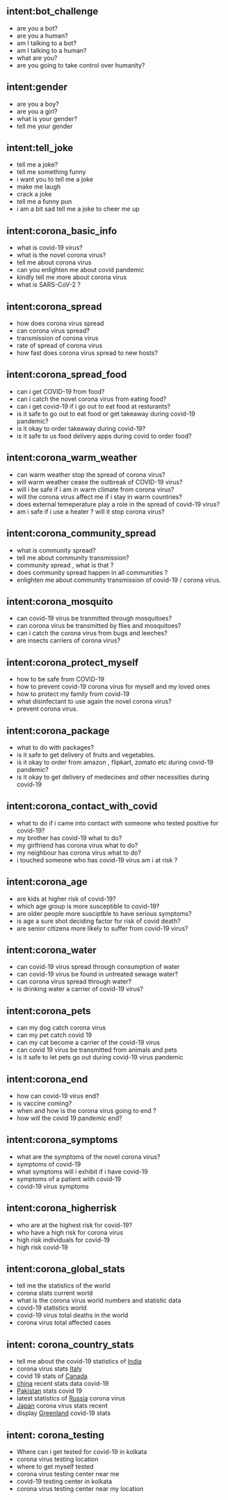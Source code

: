 ## intent:bot_challenge
- are you a bot?
- are you a human?
- am I talking to a bot?
- am I talking to a human?
- what are you?
- are you going to take control over humanity?

## intent:gender
- are you a boy?
- are you a girl?
- what is your gender?
- tell me your gender

## intent:tell_joke
- tell me a joke?
- tell me something funny
- i want you to tell me a joke
- make me laugh
- crack a joke 
- tell me a funny pun
- i am a bit sad tell me a joke to cheer me up


## intent:corona_basic_info
- what is covid-19 virus?
- what is the novel corona virus?
- tell me about corona virus
- can you enlighten me about covid pandemic
- kindly tell me more about corona virus
- what is SARS-CoV-2 ?

## intent:corona_spread
- how does corona virus spread
- can corona virus spread?
- transmission of corona virus
- rate of spread of corona virus
- how fast does corona virus spread to new hosts?

## intent:corona_spread_food
- can i get COVID-19 from food?
- can i catch the novel corona virus from eating food?
- can i get covid-19 if i go out to eat food at resturants?
- is it safe to go out to eat food or get takeaway during covid-19 pandemic?
- is it okay to order takeaway during covid-19? 
- is it safe to us food delivery apps during covid to order food?

## intent:corona_warm_weather
- can warm weather stop the spread of corona virus?
- will warm weather cease the outbreak of COVID-19 virus?
- will i be safe if i am in warm climate from corona virus?
- will the corona virus affect me if i stay in warm countries?
- does external temeperature play a role in the spread of covid-19 virus?
- am i safe if i use a heater ? will it stop corona virus?

## intent:corona_community_spread
-  what is community spread?
- tell me about community transmission?
- community spread , what is that ?
- does community spread happen in all communities ?
- enlighten me about community transmission of covid-19 / corona virus.

## intent:corona_mosquito
- can covid-19 virus be tranmitted through mosquitoes?
- can corona virus be transmitted by flies and mosquitoes?
- can i catch the corona virus from bugs and leeches?
- are insects carriers of corona virus?

## intent:corona_protect_myself
- how to be safe from COVID-19
- how to prevent covid-19 corona virus for myself and my loved ones
- how to protect my family from covid-19
- what disinfectant to use again the novel corona virus?
- prevent corona virus.

## intent:corona_package
- what to do with packages?
- is it safe to get delivery of fruits and vegetables.
- is it okay to order from amazon , flipkart, zomato etc during covid-19 pandemic?
- is it okay to get delivery of medecines and other necessities during covid-19

## intent:corona_contact_with_covid
- what to do if i came into contact with someone who tested positive for covid-19?
- my brother has covid-19 what to do?
- my girlfriend has corona virus what to do?
- my neighbour has corona virus what to do? 
- i touched someone who has covid-19 virus am i at risk ?

## intent:corona_age
- are kids at higher risk of covid-19?
- which age group is more susceptible to covid-19?
- are older people more susciptble to have serious symptoms?
- is age a sure shot deciding factor for risk of covid death?
- are senior citizens more likely to suffer from covid-19 virus?

## intent:corona_water
- can covid-19 virus spread through consumption of water
- can covid-19 virus be found in untreated sewage water?
- can corona virus spread through water?
- is drinking water a carrier of covid-19 virus?

## intent:corona_pets
- can my dog catch corona virus
- can my pet catch covid 19
- can my cat become a carrier of the covid-19 virus
- can covid 19 virus be transmitted from animals and pets
- is it safe to let pets go out during covid-19 virus pandemic

## intent:corona_end
- how can covid-19 virus end?
- is vaccine coming?
- when and how is the corona virus going to end ?
- how will the covid 19 pandemic end?

## intent:corona_symptoms
- what are the symptoms of the novel corona virus?
- symptoms of covid-19
- what symptoms will i exhibit if i have covid-19
- symptoms of a patient with covid-19
- covid-19 virus symptoms

## intent:corona_higherrisk
- who are at the highest risk for covid-19?
- who have a high risk for corona virus 
- high risk individuals for covid-19
- high risk covid-19

## intent:corona_global_stats
- tell me the statistics of the world
- corona stats current world
- what is the corona virus world numbers and statistic data
- covid-19 statistics world
- covid-19 virus total deaths in the world
- corona virus total affected cases

## intent: corona_country_stats
- tell me about the covid-19 statistics of [India](country)
- corona virus stats [Italy](country)
- covid 19 stats of [Canada](country)
- [china](country) recent stats data covid-19
- [Pakistan](country) stats covid 19
- latest statistics of [Russia](country) corona virus
- [Japan](country) corona virus stats recent
- display [Greenland](country) covid-19 stats

## intent: corona_testing
- Where can i get tested for covid-19 in kolkata
- corona virus testing location
- where to get myself tested
- corona virus testing center near me
- covid-19 testing center in kolkata
- corona virus testing center near my location








